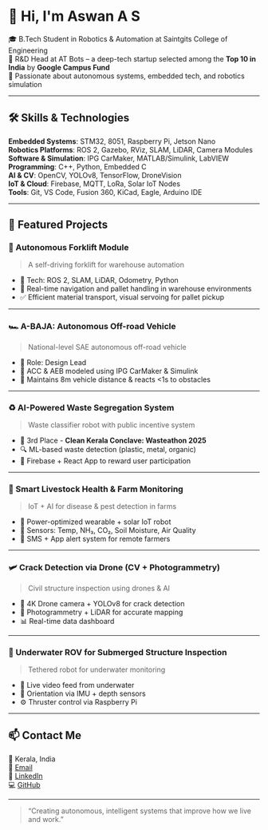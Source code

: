 # 👋 Hi, I'm Aswan A S

🎓 B.Tech Student in Robotics & Automation at Saintgits College of Engineering  
🔬 R&D Head at AT Bots – a deep-tech startup selected among the **Top 10 in India** by **Google Campus Fund**  
🚀 Passionate about autonomous systems, embedded tech, and robotics simulation

---

## 🛠️ Skills & Technologies

**Embedded Systems**: STM32, 8051, Raspberry Pi, Jetson Nano  
**Robotics Platforms**: ROS 2, Gazebo, RViz, SLAM, LiDAR, Camera Modules  
**Software & Simulation**: IPG CarMaker, MATLAB/Simulink, LabVIEW  
**Programming**: C++, Python, Embedded C  
**AI & CV**: OpenCV, YOLOv8, TensorFlow, DroneVision  
**IoT & Cloud**: Firebase, MQTT, LoRa, Solar IoT Nodes  
**Tools**: Git, VS Code, Fusion 360, KiCad, Eagle, Arduino IDE

---

## 📌 Featured Projects

### 🚜 Autonomous Forklift Module
> A self-driving forklift for warehouse automation

- 🔧 Tech: ROS 2, SLAM, LiDAR, Odometry, Python  
- 🔁 Real-time navigation and pallet handling in warehouse environments  
- ✅ Efficient material transport, visual servoing for pallet pickup  

---

### 🏎️ A-BAJA: Autonomous Off-road Vehicle
> National-level SAE autonomous off-road vehicle

- 💼 Role: Design Lead  
- 🧠 ACC & AEB modeled using IPG CarMaker & Simulink  
- 📏 Maintains 8m vehicle distance & reacts <1s to obstacles  

---

### ♻️ AI-Powered Waste Segregation System
> Waste classifier robot with public incentive system

- 🥉 3rd Place - **Clean Kerala Conclave: Wasteathon 2025**  
- 🔍 ML-based waste detection (plastic, metal, organic)  
- 📲 Firebase + React App to reward user participation  

---

### 🐄 Smart Livestock Health & Farm Monitoring
> IoT + AI for disease & pest detection in farms

- 🔋 Power-optimized wearable + solar IoT robot  
- 🌿 Sensors: Temp, NH₃, CO₂, Soil Moisture, Air Quality  
- 📡 SMS + App alert system for remote farmers  

---

### 🛩️ Crack Detection via Drone (CV + Photogrammetry)
> Civil structure inspection using drones & AI

- 📸 4K Drone camera + YOLOv8 for crack detection  
- 📐 Photogrammetry + LiDAR for accurate mapping  
- 📊 Real-time data dashboard  

---

### 🌊 Underwater ROV for Submerged Structure Inspection
> Tethered robot for underwater monitoring

- 🚤 Live video feed from underwater  
- 🎯 Orientation via IMU + depth sensors  
- ⚙️ Thruster control via Raspberry Pi  

---

## 📫 Contact Me

📍 Kerala, India  
📧 [Email](mailto:aswanas393@gmail.com)  
🔗 [LinkedIn](https://linkedin.com/in/aswanas)  
💻 [GitHub](https://github.com/aswananil)

---

> “Creating autonomous, intelligent systems that improve how we live and work.”
